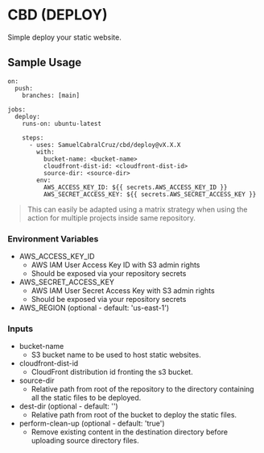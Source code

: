 # CBD (DEPLOY)

Simple deploy your static website.

## Sample Usage

```
on:
  push:
    branches: [main]

jobs:
  deploy:
    runs-on: ubuntu-latest
    
    steps:
      - uses: SamuelCabralCruz/cbd/deploy@vX.X.X
        with:
          bucket-name: <bucket-name> 
          cloudfront-dist-id: <cloudfront-dist-id>
          source-dir: <source-dir>
        env:
          AWS_ACCESS_KEY_ID: ${{ secrets.AWS_ACCESS_KEY_ID }}
          AWS_SECRET_ACCESS_KEY: ${{ secrets.AWS_SECRET_ACCESS_KEY }}
```
> This can easily be adapted using a matrix strategy when using the action for multiple projects inside same repository.

### Environment Variables

- AWS_ACCESS_KEY_ID
  - AWS IAM User Access Key ID with S3 admin rights
  - Should be exposed via your repository secrets
- AWS_SECRET_ACCESS_KEY
  - AWS IAM User Secret Access Key with S3 admin rights
  - Should be exposed via your repository secrets
- AWS_REGION (optional - default: 'us-east-1')

### Inputs

- bucket-name
  - S3 bucket name to be used to host static websites.
- cloudfront-dist-id
  - CloudFront distribution id fronting the s3 bucket.
- source-dir
  - Relative path from root of the repository to the directory containing all the static files to be deployed.
- dest-dir (optional - default: '')
  - Relative path from root of the bucket to deploy the static files.
- perform-clean-up (optional - default: 'true')
  - Remove existing content in the destination directory before uploading source directory files.
